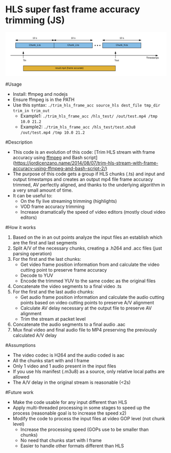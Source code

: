 # HLS super fast frame accuracy trimming (JS)

![Image of HLS trimming](./img/hls_trim.png)

#Usage
- Install: ffmpeg and nodejs
- Ensure ffmpeg is in the PATH
- Use this syntax: `./trim_hls_frame_acc source_hls dest_file tmp_dir trim_in trim_out`
    - Example1: `./trim_hls_frame_acc /hls_test/ /out/test.mp4 /tmp 10.0 21.2`
    - Example2: `./trim_hls_frame_acc /hls_test/test.m3u8 /out/test.mp4 /tmp 10.0 21.2`

#Description
- This code is an evolution of this code: [Trim HLS stream with frame accuracy using [ffmpeg](https://ffmpeg.org/) and Bash script](https://jordicenzano.name/2014/08/07/trim-hls-stream-with-frame-accuracy-using-ffmpeg-and-bash-script-2/)
- The purpose of this code gets a group if HLS chunks (.ts) and input and output timestamps and creates an output mp4 file frame accuracy trimmed, AV perfectly aligned, and thanks to the underlying algorithm in a very small amount of time.
- It can be useful to:
    - On the fly live streaming trimming (highlights)
    - VOD frame accuracy trimming
    - Increase dramatically the speed of video editors (mostly cloud video editors)

#How it works
1. Based on the in an out points analyze the input files an establish which are the first and last segments
1. Split A/V of the necessary chunks, creating a .h264 and .acc files (just parsing operation)
2. For the first and the last chunks:
    - Get video frame position information from and calculate the video cutting point to preserve frame accuracy
    - Decode to YUV
    - Encode the trimmed YUV to the same codec as the original files
3. Concatenate the video segments to a final video .ts
4. For the first and the last audio chunks:
    - Get audio frame position information and calculate the audio cutting points based on video cutting points to preserve A/V alignment
    - Calculate AV delay necessary at the output file to preserve AV alignment
    - Trim the stream at packet level
5. Concatenate the audio segments to a final audio .aac
6. Mux final video and final audio file to MP4 preserving the previously calculated A/V delay

#Assumptions
- The video codec is H264 and the audio coded is aac
- All the chunks start with and I frame
- Only 1 video and 1 audio present in the input files
- If you use hls manifest (.m3u8) as a source, only relative local paths are allowed
- The A/V delay in the original stream is reasonable (<2s)

#Future work
- Make the code usable for any input different than HLS
- Apply multi-threaded processing in some stages to speed up the process (reasonable goal is to increase the speed x2)
- Modify the code to process the input files at video GOP level (not chunk level)
    - Increase the processing speed (GOPs use to be smaller than chunks)
    - No need that chunks start with I frame
    - Easier to handle other formats different than HLS
    